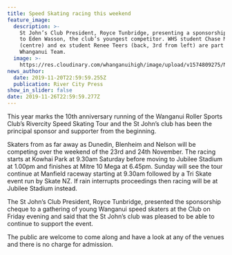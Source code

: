 ```yaml
---
title: Speed Skating racing this weekend
feature_image:
  description: >-
    St John’s Club President, Royce Tunbridge, presenting a sponsorship cheque
    to Eden Wasson, the club’s youngest competitor. WHS student Chase Morpeth
    (centre) and ex student Renee Teers (back, 3rd from left) are part of the
    Whanganui Team.
  image: >-
    https://res.cloudinary.com/whanganuihigh/image/upload/v1574809275/News/RCP_21.11.19.jpg
news_author:
  date: 2019-11-20T22:59:59.255Z
  publication: River City Press
show_in_slider: false
date: 2019-11-26T22:59:59.277Z
---
```

This year marks the 10th anniversary running of the Wanganui Roller Sports Club’s Rivercity Speed Skating Tour and the St John’s club has been the principal sponsor and supporter from the beginning.

Skaters from as far away as Dunedin, Blenheim and Nelson will be competing over the weekend of the 23rd and 24th November. The racing starts at Kowhai Park at 9.30am Saturday before moving to Jubilee Stadium at 1.00pm and finishes at Mitre 10 Mega at 6.45pm. Sunday will see the tour continue at Manfield raceway starting at 9.30am followed by a Tri Skate event run by Skate NZ. If rain interrupts proceedings then racing will be at Jubilee Stadium instead.

The St John’s Club President, Royce Tunbridge, presented the sponsorship cheque to a gathering of young Wanganui speed skaters at the Club on Friday evening and said that the St John’s club was pleased to be able to continue to support the event.

The public are welcome to come along and have a look at any of the venues and there is no charge for admission.
